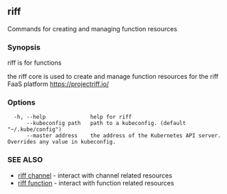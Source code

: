 ## riff

Commands for creating and managing function resources

### Synopsis

riff is for functions

the riff core is used to create and manage function resources for the riff FaaS platform https://projectriff.io/

### Options

```
  -h, --help              help for riff
      --kubeconfig path   path to a kubeconfig. (default "~/.kube/config")
      --master address    the address of the Kubernetes API server. Overrides any value in kubeconfig.
```

### SEE ALSO

* [riff channel](riff_channel.md)	 - interact with channel related resources
* [riff function](riff_function.md)	 - interact with function related resources

